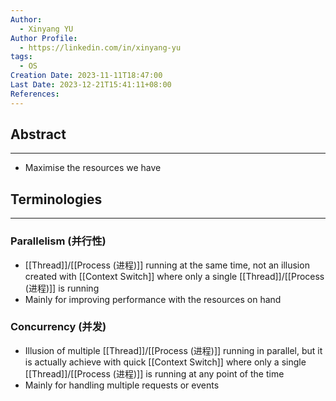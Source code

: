 ```yaml
---
Author:
  - Xinyang YU
Author Profile:
  - https://linkedin.com/in/xinyang-yu
tags:
  - OS
Creation Date: 2023-11-11T18:47:00
Last Date: 2023-12-21T15:41:11+08:00
References: 
---
```

## Abstract
---
- Maximise the resources we have 


## Terminologies 
---
### Parallelism (并行性)
- [[Thread]]/[[Process (进程)]] running at the same time, not an illusion created with [[Context Switch]] where only a single [[Thread]]/[[Process (进程)]] is running
- Mainly for improving performance with the resources on hand
### Concurrency (并发)
- Illusion of multiple [[Thread]]/[[Process (进程)]] running in parallel, but it is actually achieve with quick [[Context Switch]] where only a single [[Thread]]/[[Process (进程)]] is running at any point of the time
- Mainly for handling multiple requests or events